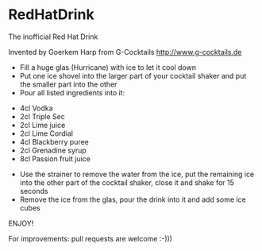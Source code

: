 # RedHatDrink
The inofficial Red Hat Drink

Invented by Goerkem Harp from G-Cocktails http://www.g-cocktails.de

* Fill a huge glas (Hurricane) with ice to let it cool down
* Put one ice shovel into the larger part of your cocktail shaker and put the smaller part into the other
* Pour all listed ingredients into it:

- 4cl Vodka
- 2cl Triple Sec
- 2cl Lime juice
- 2cl Lime Cordial
- 4cl Blackberry puree
- 2cl Grenadine syrup
- 8cl Passion fruit juice

* Use the strainer to remove the water from the ice, put the remaining ice into the other part of the cocktail shaker, close it and shake for 15 seconds
* Remove the ice from the glas, pour the drink into it and add some ice cubes

ENJOY!

For improvements: pull requests are welcome :-)))
